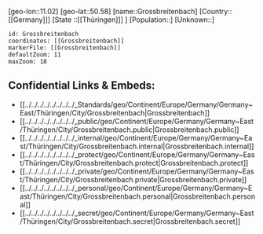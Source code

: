 ﻿---
location: [50.58,11.02]
mapzoom: [7,12] 
mapmarker: city 
type: City
tags:
- geo/City


SpocWebEntityId: 30611
isDeleted: false
confidential: public

---
[geo-lon::11.02]
[geo-lat::50.58]
[name::Grossbreitenbach]
[Country::[[Germany]]]
[State ::[[Thüringen]]] ]
[Population::]
[Unknown::]


```leaflet
id: Grossbreitenbach
coordinates: [[Grossbreitenbach]]
markerFile: [[Grossbreitenbach]]
defaultZoom: 11 
maxZoom: 18
```


## Confidential Links & Embeds: 
- [[../../../../../../../../_Standards/geo/Continent/Europe/Germany/Germany~East/Thüringen/City/Grossbreitenbach|Grossbreitenbach]] 
- [[../../../../../../../../_public/geo/Continent/Europe/Germany/Germany~East/Thüringen/City/Grossbreitenbach.public|Grossbreitenbach.public]] 
- [[../../../../../../../../_internal/geo/Continent/Europe/Germany/Germany~East/Thüringen/City/Grossbreitenbach.internal|Grossbreitenbach.internal]] 
- [[../../../../../../../../_protect/geo/Continent/Europe/Germany/Germany~East/Thüringen/City/Grossbreitenbach.protect|Grossbreitenbach.protect]] 
- [[../../../../../../../../_private/geo/Continent/Europe/Germany/Germany~East/Thüringen/City/Grossbreitenbach.private|Grossbreitenbach.private]] 
- [[../../../../../../../../_personal/geo/Continent/Europe/Germany/Germany~East/Thüringen/City/Grossbreitenbach.personal|Grossbreitenbach.personal]] 
- [[../../../../../../../../_secret/geo/Continent/Europe/Germany/Germany~East/Thüringen/City/Grossbreitenbach.secret|Grossbreitenbach.secret]] 
